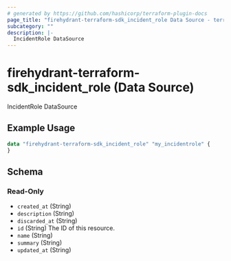 ```yaml
---
# generated by https://github.com/hashicorp/terraform-plugin-docs
page_title: "firehydrant-terraform-sdk_incident_role Data Source - terraform-provider-firehydrant-terraform-sdk"
subcategory: ""
description: |-
  IncidentRole DataSource
---
```


# firehydrant-terraform-sdk_incident_role (Data Source)

IncidentRole DataSource

## Example Usage

```terraform
data "firehydrant-terraform-sdk_incident_role" "my_incidentrole" {
}
```

<!-- schema generated by tfplugindocs -->
## Schema

### Read-Only

- `created_at` (String)
- `description` (String)
- `discarded_at` (String)
- `id` (String) The ID of this resource.
- `name` (String)
- `summary` (String)
- `updated_at` (String)
